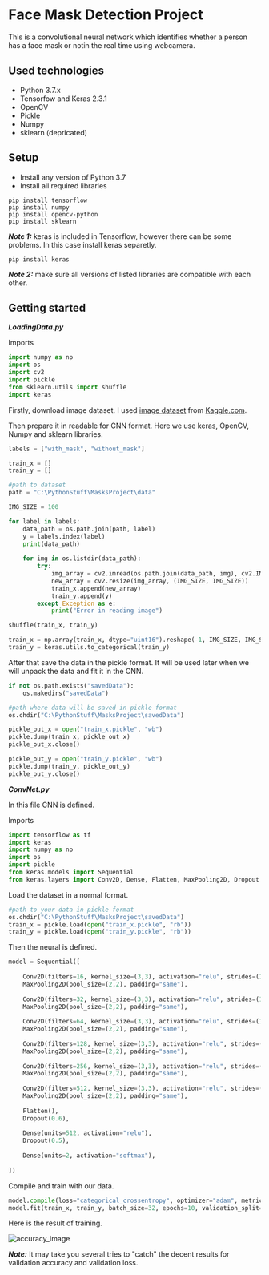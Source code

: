 # Face Mask Detection Project

This is a convolutional neural network which identifies whether a person has a face mask or notin the real time using webcamera.

## Used technologies

* Python 3.7.x 
* Tensorfow and Keras 2.3.1
* OpenCV
* Pickle
* Numpy
* sklearn (depricated)

## Setup

* Install any version of Python 3.7
* Install all required libraries

```
pip install tensorflow
pip install numpy
pip install opencv-python
pip install sklearn
```

***Note 1:*** keras is included in Tensorflow, however there can be some problems. In this case install keras separetly.

```pip install keras```

***Note 2:*** make sure all versions of listed libraries are compatible with each other.

## Getting started

***LoadingData.py***

Imports
```python
import numpy as np
import os
import cv2
import pickle
from sklearn.utils import shuffle
import keras
```

Firstly, download image dataset. I used [image dataset](https://www.kaggle.com/omkargurav/face-mask-dataset) from [Kaggle.com](https://www.kaggle.com/).

Then prepare it in readable for CNN format. Here we use keras, OpenCV, Numpy and sklearn libraries. 

```python
labels = ["with_mask", "without_mask"]

train_x = []
train_y = []

#path to dataset
path = "C:\PythonStuff\MasksProject\data"  

IMG_SIZE = 100

for label in labels:
    data_path = os.path.join(path, label)
    y = labels.index(label)
    print(data_path)
   
    for img in os.listdir(data_path):
        try:
            img_array = cv2.imread(os.path.join(data_path, img), cv2.IMREAD_GRAYSCALE)
            new_array = cv2.resize(img_array, (IMG_SIZE, IMG_SIZE))
            train_x.append(new_array)
            train_y.append(y)
        except Exception as e:
            print("Error in reading image")

shuffle(train_x, train_y)

train_x = np.array(train_x, dtype="uint16").reshape(-1, IMG_SIZE, IMG_SIZE, 1)
train_y = keras.utils.to_categorical(train_y)
```
 
After that save the data in the pickle format. It will be used later when we will unpack the data and fit it in the CNN.
```python
if not os.path.exists("savedData"):
    os.makedirs("savedData")

#path where data will be saved in pickle format
os.chdir("C:\PythonStuff\MasksProject\savedData")

pickle_out_x = open("train_x.pickle", "wb")
pickle.dump(train_x, pickle_out_x)    
pickle_out_x.close()

pickle_out_y = open("train_y.pickle", "wb")
pickle.dump(train_y, pickle_out_y)
pickle_out_y.close()  
```

***ConvNet.py***

In this file CNN is defined.

Imports

```python
import tensorflow as tf
import keras
import numpy as np
import os
import pickle
from keras.models import Sequential
from keras.layers import Conv2D, Dense, Flatten, MaxPooling2D, Dropout
```

Load the dataset in a normal format.

```python
#path to your data in pickle format
os.chdir("C:\PythonStuff\MasksProject\savedData")
train_x = pickle.load(open("train_x.pickle", "rb"))
train_y = pickle.load(open("train_y.pickle", "rb"))
```

Then the neural is defined.

```python
model = Sequential([
 
	Conv2D(filters=16, kernel_size=(3,3), activation="relu", strides=(1,1), padding="same", input_shape=train_x.shape[1:]), 
    MaxPooling2D(pool_size=(2,2), padding="same"),   
    
    Conv2D(filters=32, kernel_size=(3,3), activation="relu", strides=(1,1), padding="same"),
    MaxPooling2D(pool_size=(2,2), padding="same"),
    
    Conv2D(filters=64, kernel_size=(3,3), activation="relu", strides=(1,1), padding="same"),
    MaxPooling2D(pool_size=(2,2), padding="same"),
    
    Conv2D(filters=128, kernel_size=(3,3), activation="relu", strides=(1,1), padding="same", input_shape=train_x.shape[1:]), 
    MaxPooling2D(pool_size=(2,2), padding="same"),   
    
    Conv2D(filters=256, kernel_size=(3,3), activation="relu", strides=(1,1), padding="same"),
    MaxPooling2D(pool_size=(2,2), padding="same"),
    
    Conv2D(filters=512, kernel_size=(3,3), activation="relu", strides=(1,1), padding="same"),
    MaxPooling2D(pool_size=(2,2), padding="same"),
    
    Flatten(),
    Dropout(0.6),
    
    Dense(units=512, activation="relu"),
    Dropout(0.5),
    
    Dense(units=2, activation="softmax"),  
 
])
```

Compile and train with our data.

```python
model.compile(loss="categorical_crossentropy", optimizer="adam", metrics=["accuracy"])
model.fit(train_x, train_y, batch_size=32, epochs=10, validation_split=0.1)
```

Here is the result of training. 

![accuracy_image](https://github.com/CuriousPan/FaceMaskDetection/commit/456fe7aa9c31b328aafcbfe63bed310e5f250588)

***Note:*** It may take you several tries to "catch" the decent results for validation accuracy and validation loss.


